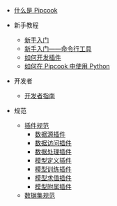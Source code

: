 - [什么是 Pipcook](README.md)

- 新手教程

  - [新手入门](./tutorials/get-started.md)
  - [新手入门——命令行工具](./tutorials/get-started-with-cli.md)
  - [如何开发插件](./tutorials/how-to-develop-a-plugin.md)
  - [如何在 Pipcook 中使用 Python](./tutorials/want-to-use-python.md)

- 开发者

  - [开发者指南](./devel/developer-guide.md)

- 规范

  - [插件规范](./spec/plugin.md)
    - [数据源插件](./spec/plugin/0-data-collect.md)
    - [数据访问插件](./spec/plugin/1-data-access.md)
    - [数据处理插件](./spec/plugin/2-data-process.md)
    - [模型定义插件](./spec/plugin/3-model-define.md)
    - [模型训练插件](./spec/plugin/4-model-train.md)
    - [模型求值插件](./spec/plugin/5-model-evaluate.md)
    - [模型附属插件](./spec/plugin/6-model-deploy.md)
  - [数据集规范](./spec/dataset.md)
